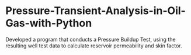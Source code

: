 # Pressure-Transient-Analysis-in-Oil-Gas-with-Python
Developed a program that conducts a Pressure Buildup Test, using the resulting well test data to calculate reservoir permeability and skin factor.
